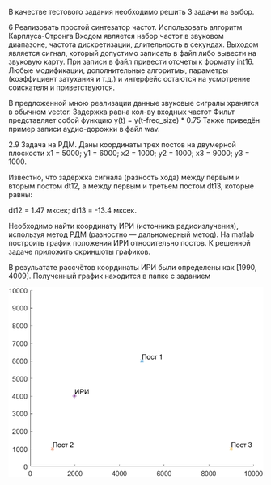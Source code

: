 В качестве тестового задания необходимо решить 3 задачи на выбор.

6 Реализовать простой синтезатор частот.
Использовать алгоритм Карплуса-Стронга
Входом является набор частот в звуковом диапазоне, частота дискретизации, длительность в секундах.
Выходом является сигнал, который допустимо записать в файл либо вывести на звуковую карту.
При записи в файл привести отсчеты к формату int16.
Любые модификации, дополнительные алгоритмы, параметры (коэффициент затухания и т.д.) и интерфейс остаются на усмотрение соискателя и приветствуются.

В предложенной мною реализации данные звуковые сигралы хранятся в обычном vector.
Задержка равна кол-ву входных частот
Фильт представляет собой функцию y(t) = y(t-freq_size) * 0.75
Также приведён пример записи аудио-дорожки в файл wav.


2.9	Задача на РДМ.
Даны координаты трех постов на двумерной плоскости
x1 = 5000;
y1 = 6000;
x2 = 1000;
y2 = 1000;
x3 = 9000;
y3 = 1000.

Известно, что задержка сигнала (разность хода) между первым и вторым постом dt12, а между первым и третьем постом dt13, которые равны:

dt12 = 1.47 мксек;
dt13 = -13.4 мксек.

Необходимо найти координату ИРИ (источника радиоизлучения), используя метод РДМ (разностно — дальномерный метод). На matlab построить график положения ИРИ относительно постов. К решенной задаче приложить скриншоты графиков.

В резульатате рассчётов координаты ИРИ были определены как [1990, 4009].
Полученный график находится в папке с заданием

![plot](./9_RDM/graph.png)

